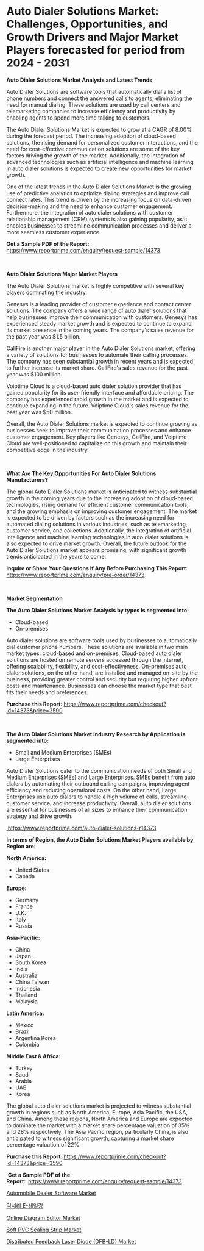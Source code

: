 <p><h1>Auto Dialer Solutions Market: Challenges, Opportunities, and Growth Drivers and Major Market Players forecasted for period from 2024 - 2031</h1></p><p><strong>Auto Dialer Solutions Market Analysis and Latest Trends</strong></p>
<p><p>Auto Dialer Solutions are software tools that automatically dial a list of phone numbers and connect the answered calls to agents, eliminating the need for manual dialing. These solutions are used by call centers and telemarketing companies to increase efficiency and productivity by enabling agents to spend more time talking to customers.</p><p>The Auto Dialer Solutions Market is expected to grow at a CAGR of 8.00% during the forecast period. The increasing adoption of cloud-based solutions, the rising demand for personalized customer interactions, and the need for cost-effective communication solutions are some of the key factors driving the growth of the market. Additionally, the integration of advanced technologies such as artificial intelligence and machine learning in auto dialer solutions is expected to create new opportunities for market growth.</p><p>One of the latest trends in the Auto Dialer Solutions Market is the growing use of predictive analytics to optimize dialing strategies and improve call connect rates. This trend is driven by the increasing focus on data-driven decision-making and the need to enhance customer engagement. Furthermore, the integration of auto dialer solutions with customer relationship management (CRM) systems is also gaining popularity, as it enables businesses to streamline communication processes and deliver a more seamless customer experience.</p></p>
<p><strong>Get a Sample PDF of the Report:&nbsp;</strong> <a href="https://www.reportprime.com/enquiry/request-sample/14373">https://www.reportprime.com/enquiry/request-sample/14373</a></p>
<p>&nbsp;</p>
<p><strong>Auto Dialer Solutions Major Market Players</strong></p>
<p><p>The Auto Dialer Solutions market is highly competitive with several key players dominating the industry. </p><p>Genesys is a leading provider of customer experience and contact center solutions. The company offers a wide range of auto dialer solutions that help businesses improve their communication with customers. Genesys has experienced steady market growth and is expected to continue to expand its market presence in the coming years. The company's sales revenue for the past year was $1.5 billion.</p><p>CallFire is another major player in the Auto Dialer Solutions market, offering a variety of solutions for businesses to automate their calling processes. The company has seen substantial growth in recent years and is expected to further increase its market share. CallFire's sales revenue for the past year was $100 million.</p><p>Voiptime Cloud is a cloud-based auto dialer solution provider that has gained popularity for its user-friendly interface and affordable pricing. The company has experienced rapid growth in the market and is expected to continue expanding in the future. Voiptime Cloud's sales revenue for the past year was $50 million.</p><p>Overall, the Auto Dialer Solutions market is expected to continue growing as businesses seek to improve their communication processes and enhance customer engagement. Key players like Genesys, CallFire, and Voiptime Cloud are well-positioned to capitalize on this growth and maintain their competitive edge in the industry.</p></p>
<p>&nbsp;</p>
<p><strong>What Are The Key Opportunities For Auto Dialer Solutions Manufacturers?</strong></p>
<p><p>The global Auto Dialer Solutions market is anticipated to witness substantial growth in the coming years due to the increasing adoption of cloud-based technologies, rising demand for efficient customer communication tools, and the growing emphasis on improving customer engagement. The market is expected to be driven by factors such as the increasing need for automated dialing solutions in various industries, such as telemarketing, customer service, and collections. Additionally, the integration of artificial intelligence and machine learning technologies in auto dialer solutions is also expected to drive market growth. Overall, the future outlook for the Auto Dialer Solutions market appears promising, with significant growth trends anticipated in the years to come.</p></p>
<p><strong>Inquire or Share Your Questions If Any Before Purchasing This Report:</strong> <a href="https://www.reportprime.com/enquiry/pre-order/14373">https://www.reportprime.com/enquiry/pre-order/14373</a></p>
<p>&nbsp;</p>
<p><strong>Market Segmentation</strong></p>
<p><strong>The Auto Dialer Solutions Market Analysis by types is segmented into:</strong></p>
<p><ul><li>Cloud-based</li><li>On-premises</li></ul></p>
<p><p>Auto dialer solutions are software tools used by businesses to automatically dial customer phone numbers. These solutions are available in two main market types: cloud-based and on-premises. Cloud-based auto dialer solutions are hosted on remote servers accessed through the internet, offering scalability, flexibility, and cost-effectiveness. On-premises auto dialer solutions, on the other hand, are installed and managed on-site by the business, providing greater control and security but requiring higher upfront costs and maintenance. Businesses can choose the market type that best fits their needs and preferences.</p></p>
<p><strong>Purchase this Report:&nbsp;</strong><a href="https://www.reportprime.com/checkout?id=14373&price=3590">https://www.reportprime.com/checkout?id=14373&price=3590</a></p>
<p>&nbsp;</p>
<p><strong>The Auto Dialer Solutions Market Industry Research by Application is segmented into:</strong></p>
<p><ul><li>Small and Medium Enterprises (SMEs)</li><li>Large Enterprises</li></ul></p>
<p><p>Auto Dialer Solutions cater to the communication needs of both Small and Medium Enterprises (SMEs) and Large Enterprises. SMEs benefit from auto dialers by automating their outbound calling campaigns, improving agent efficiency and reducing operational costs. On the other hand, Large Enterprises use auto dialers to handle a high volume of calls, streamline customer service, and increase productivity. Overall, auto dialer solutions are essential for businesses of all sizes to enhance their communication strategy and drive growth.</p></p>
<p><a href="https://www.reportprime.com/auto-dialer-solutions-r14373">&nbsp;https://www.reportprime.com/auto-dialer-solutions-r14373</a></p>
<p><strong>In terms of Region, the Auto Dialer Solutions Market Players available by Region are:</strong></p>
<p>
    <p> <strong> North America: </strong>
        <ul>
            <li>United States</li>
            <li>Canada</li>
        </ul>
        </p> 
    <p> <strong> Europe: </strong>
        <ul>
            <li>Germany</li>
            <li>France</li>
            <li>U.K.</li>
            <li>Italy</li>
            <li>Russia</li>
        </ul>
        </p> 
    <p> <strong> Asia-Pacific: </strong>
        <ul>
            <li>China</li>
            <li>Japan</li>
            <li>South Korea</li>
            <li>India</li>
            <li>Australia</li>
            <li>China Taiwan</li>
            <li>Indonesia</li>
            <li>Thailand</li>
            <li>Malaysia</li>
        </ul>
        </p> 
    <p> <strong> Latin America: </strong>
        <ul>
            <li>Mexico</li>
            <li>Brazil</li>
            <li>Argentina Korea</li>
            <li>Colombia</li>
        </ul>
        </p> 
    <p> <strong> Middle East & Africa: </strong>
        <ul>
            <li>Turkey</li>
            <li>Saudi</li>
            <li>Arabia</li>
            <li>UAE</li>
            <li>Korea</li>
        </ul>
    </p>
    </p>
<p><p>The global auto dialer solutions market is projected to witness substantial growth in regions such as North America, Europe, Asia Pacific, the USA, and China. Among these regions, North America and Europe are expected to dominate the market with a market share percentage valuation of 35% and 28% respectively. The Asia Pacific region, particularly China, is also anticipated to witness significant growth, capturing a market share percentage valuation of 22%.</p></p>
<p><strong>Purchase this Report: </strong><a href="https://www.reportprime.com/checkout?id=14373&price=3590">https://www.reportprime.com/checkout?id=14373&price=3590</a></p>
<p>&nbsp;<strong>Get a Sample PDF of the Report:&nbsp;&nbsp;</strong><a href="https://www.reportprime.com/enquiry/request-sample/14373">https://www.reportprime.com/enquiry/request-sample/14373</a></p>
<p><strong></strong></p>
<p><p><a href="https://github.com/gcimaudf65/Market-Research-Report-List-1/blob/main/automobile-dealer-software-market.md">Automobile Dealer Software Market</a></p><p><a href="https://medium.com/@joanacasper2001/%EA%B3%A0%EA%B8%89-%EC%A0%84%EC%9E%90-%EC%83%81%EA%B1%B0%EB%9E%98-%EC%8B%9C%EC%9E%A5-2024%EB%85%84%EB%B6%80%ED%84%B0-2031%EB%85%84%EA%B9%8C%EC%A7%80%EC%9D%98-%EA%B8%80%EB%A1%9C%EB%B2%8C-%EC%8B%9C%EC%9E%A5-%EB%8F%99%ED%96%A5-%EB%B0%8F-%ED%8C%90%EB%A7%A4-%EB%8F%99%ED%96%A5-0fb5d49f5321">럭셔리 E-테일링</a></p><p><a href="https://github.com/pennyaldbrittonh658/Market-Research-Report-List-1/blob/main/online-diagram-editor-market.md">Online Diagram Editor Market</a></p><p><a href="https://medium.com/@millerjimk/soft-pvc-sealing-strip-market-industry-trends-and-forecast-for-period-from-2024-to-2031-5ec3f7437f3f">Soft PVC Sealing Strip Market</a></p><p><a href="https://medium.com/@madw10245644/insights-into-the-distributed-feedback-laser-diode-dfb-ld-industry-market-financial-status-f7e359459a5d">Distributed Feedback Laser Diode (DFB-LD) Market</a></p></p>